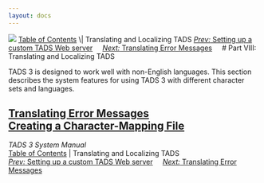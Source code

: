 ```yaml
---
layout: docs
---
```



<img src="topbar.jpg" data-border="0" />
<a href="toc.html" class="nav">Table of Contents</a> \| Translating and
Localizing TADS  
<span class="navnp"><a href="webhost.html" class="nav"><em>Prev:</em> Setting up a custom
TADS Web server</a>    
<a href="errtrans.html" class="nav"><em>Next:</em> Translating Error
Messages</a>     </span>
# Part VIII: Translating and Localizing TADS

TADS 3 is designed to work well with non-English languages. This section
describes the system features for using TADS 3 with different character
sets and languages.



[Translating Error Messages](errtrans.html)  
[Creating a Character-Mapping File](cmap.html)  
------------------------------------------------------------------------



*TADS 3 System Manual*  
<a href="toc.html" class="nav">Table of Contents</a> \| Translating and
Localizing TADS  
<span class="navnp"><a href="webhost.html" class="nav"><em>Prev:</em> Setting up a custom
TADS Web server</a>    
<a href="errtrans.html" class="nav"><em>Next:</em> Translating Error
Messages</a>     </span>


